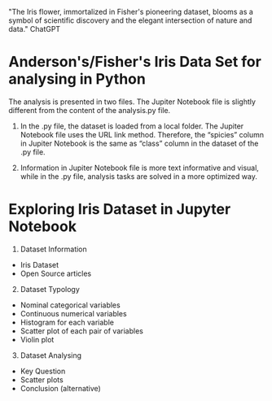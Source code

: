 "The Iris flower, immortalized in Fisher's pioneering dataset, blooms as a symbol of scientific discovery and the elegant intersection of nature and data." ChatGPT

# Anderson's/Fisher's Iris Data Set for analysing in Python

The analysis is presented in two files. The Jupiter Notebook file is slightly different from the content of the analysis.py file. 
1. In the .py file, the dataset is loaded from a local folder. The Jupiter Notebook file uses the URL link method. Therefore, the “spicies” column in Jupiter Notebook is the same as “class” column in the dataset of the .py file.

2. Information in Jupiter Notebook file is more text informative and visual, while in the .py file, analysis tasks are solved in a more optimized way.

# Exploring Iris Dataset in Jupyter Notebook

1. Dataset Information

- Iris Dataset
- Open Source articles

2. Dataset Typology

- Nominal categorical variables
- Continuous numerical variables
- Histogram for each variable
- Scatter plot of each pair of variables
- Violin plot

3. Dataset Analysing

- Key Question
- Scatter plots
- Conclusion (alternative)